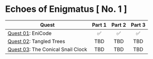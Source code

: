 # Echoes of Enigmatus [ No. 1 ]

| Quest  | Part 1 | Part 2 | Part 3  | 
| ------------- |:-------------:|:-------------:|:-------------:|
| [Quest 01](app/Quest01/Solve.hs): EniCode                    | 	&#x2705;  | 	&#x2705;  | 	&#x2705;  |
| [Quest 02](app/Quest02/Solve.hs): Tangled Trees              | 	TBD       | 	TBD       | 	TBD       |
| [Quest 03](app/Quest03/Solve.hs): The Conical Snail Clock    | 	TBD       | 	TBD       | 	TBD       |
